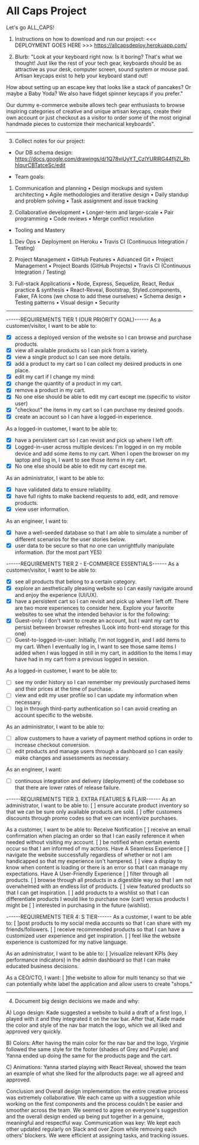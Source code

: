 # All Caps Project

Let's go ALL_CAPS!

1.  Instructions on how to download and run our project: <<< DEPLOYMENT GOES HERE >>> https://allcapsdeploy.herokuapp.com/

2.  Blurb:
    "Look at your keyboard right now. Is it boring? That's what we thought! Just like the rest of your tech gear, keyboards should be as attractive as your desk, computer screen, sound system or mouse pad. Artisan keycaps exist to help your keyboard stand out!

How about setting up an escape key that looks like a stack of pancakes? Or maybe a Baby Yoda? We also have fidget spinner keycaps if you prefer."

Our dummy e-commerce website allows tech gear enthusiasts to browse inspiring categories of creative and unique artisan keycaps, create their own account or just checkout as a visitor to order some of the most original handmade pieces to customize their mechanical keyboards".

---

3.  Collect notes for our project:

* Our DB schema design:
  https://docs.google.com/drawings/d/1Q78viUyYT_CzlYURlRG44fljZI_RhhIqurCBTatceSc/edit

* Team goals:

1.  Communication and planning
    • Design mockups and system architecting
    • Agile methodologies and iterative design
    • Daily standup and problem solving
    • Task assignment and issue tracking

2.  Collaborative development
    • Longer-term and larger-scale
    • Pair programming
    • Code reviews
    • Merge conflict resolution

* Tooling and Mastery

1.  Dev Ops
    • Deployment on Heroku
    • Travis CI (Continuous Integration / Testing)

2.  Project Management
    • GitHub Features
    • Advanced Git
    • Project Management
    • Project Boards (GitHub Projects)
    • Travis CI (Continuous Integration / Testing)

3.  Full-stack Applications
    • Node, Express, Sequelize, React, Redux practice & synthesis
    • React-Reveal, Bootstrap, Styled.components, Faker, FA Icons (we chose to add these ourselves)
    • Schema design
    • Testing patterns
    • Visual design
    • Security

---

------REQUIREMENTS TIER 1 (OUR PRIORITY GOAL)------
As a customer/visitor, I want to be able to:

* [x] access a deployed version of the website so I can browse and purchase products.
* [x] view all available products so I can pick from a variety.
* [x] view a single product so I can see more details.
* [x] add a product to my cart so I can collect my desired products in one place.
* [x] edit my cart if I change my mind:
* [x] change the quantity of a product in my cart.
* [x] remove a product in my cart.
* [x] No one else should be able to edit my cart except me.(specific to visitor user)
* [x] "checkout" the items in my cart so I can purchase my desired goods.
* [x] create an account so I can have a logged-in experience.

As a logged-in customer, I want to be able to:

* [x] have a persistent cart so I can revisit and pick up where I left off:
* [x] Logged-in-user across multiple devices: I'm logged in on my mobile device and add some items to my cart. When I open the browser on my laptop and log in, I want to see those items in my cart.
* [x] No one else should be able to edit my cart except me.

As an administrator, I want to be able to:

* [x] have validated data to ensure reliability.
* [x] have full rights to make backend requests to add, edit, and remove products.
* [x] view user information.

As an engineer, I want to:

* [x] have a well-seeded database so that I am able to simulate a number of different scenarios for the user stories below.
* [x] user data to be secure so that no one can unrightfully manipulate information. (for the most part YES)

------REQUIREMENTS TIER 2 - E-COMMERCE ESSENTIALS------
As a customer/visitor, I want to be able to:

* [x] see all products that belong to a certain category.
* [x] explore an aesthetically pleasing website so I can easily navigate around and enjoy the experience (UI/UX).
* [x] have a persistent cart so I can revisit and pick up where I left off. There are two more experiences to consider here. Explore your favorite websites to see what the intended behavior is for the following:
* [x] Guest-only: I don't want to create an account, but I want my cart to persist between browser refreshes (Look into front-end storage for this one)
* [ ] Guest-to-logged-in-user: Initially, I'm not logged in, and I add items to my cart. When I eventually log in, I want to see those same
      items I added when I was logged in still in my cart, in addition to the items I may have had in my cart from a previous logged in session.

As a logged-in customer, I want to be able to:

* [ ] see my order history so I can remember my previously purchased items and their prices at the time of purchase.
* [ ] view and edit my user profile so I can update my information when necessary.
* [ ] log in through third-party authentication so I can avoid creating an account specific to the website.

As an administrator, I want to be able to:

* [ ] allow customers to have a variety of payment method options in order to increase checkout conversion.
* [ ] edit products and manage users through a dashboard so I can easily make changes and assessments as necessary.

As an engineer, I want:

* [ ] continuous integration and delivery (deployment) of the codebase so that there are lower rates of release failure.

------REQUIREMENTS TIER 3. EXTRA FEATURES & FLAIR------
As an administrator, I want to be able to:
[ ] ensure accurate product inventory so that we can be sure only available products are sold.
[ ] offer customers discounts through promo codes so that we can incentivize purchases.

As a customer, I want to be able to:
Receive Notification
[ ] receive an email confirmation when placing an order so that I can easily reference it when needed without visiting my account.
[ ] be notified when certain events occur so that I am informed of my actions.
Have A Seamless Experience
[ ] navigate the website successfully regardless of whether or not I am handicapped so that my experience isn't hampered.
[ ] view a display to know when content is loading or there is an error so that I can manage my expectations.
Have A User-Friendly Experience
[ ] filter through all products.
[ ] browse through all products in a digestible way so that I am not overwhelmed with an endless list of products.
[ ] view featured products so that I can get inspiration.
[ ] add products to a wishlist so that I can differentiate products I would like to purchase now (cart) versus products I might be
[ ] interested in purchasing in the future (wishlist).

------REQUIREMENTS TIER 4: S TIER------
As a customer, I want to be able to:
[ ]post products to my social media accounts so that I can share with my friends/followers.
[ ] receive recommended products so that I can have a customized user experience and get inspiration.
[ ] feel like the website experience is customized for my native language.

As an administrator, I want to be able to:
[ ]visualize relevant KPIs (key performance indicators) in the admin dashboard so that I can make educated business
decisions.

As a CEO/CTO, I want:
[ ]the website to allow for multi tenancy so that we can potentially white label the application and allow users to create
"shops."

---

4.  Document big design decisions we made and why:

A) Logo design: Kade suggested a website to build a draft of a first logo, I played with it and they integrated it on the nav bar. After that, Kade made the color and style of the nav bar match the logo, which we all liked and approved very quickly.

B) Colors: After having the main color for the nav bar and the logo, Virginie followed the same style for the footer (shades of Grey and Purple) and Yanna ended up doing the same for the products page and the cart.

C) Animations: Yanna started playing with React Reveal, showed the team an example of what she liked for the allproducts page: we all agreed and approved.

Conclusion and Overall design implementation: the entire creative process was extremely collaborative. We each came up with a suggestion while working on the first components and the process couldn't be easier and smoother across the team. We seemed to agree on everyone's suggestion and the overall design ended up being put together in a genuine, meaningful and respectful way.
Communication was key: We kept each other updated regularly on Slack and over Zoom while removing each others' blockers. We were efficient at assigning tasks, and tracking issues.
